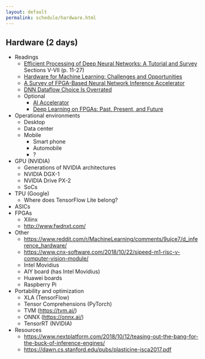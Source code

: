 ```yaml
---
layout: default
permalink: schedule/hardware.html
---
```


## Hardware (2 days)
* Readings
    * [Efficient Processing of Deep Neural Networks: A Tutorial and Survey](https://arxiv.org/abs/1703.09039) Sections V-VII (p. 11-27)
    * [Hardware for Machine Learning: Challenges and Opportunities](https://arxiv.org/abs/1612.07625)
    * [A Survey of FPGA-Based Neural Network Inference Accelerator](https://arxiv.org/abs/1712.08934)
    * [DNN Dataflow Choice Is Overrated](https://arxiv.org/abs/1809.04070)
    * Optional
        * [AI Accelerator](https://en.wikipedia.org/wiki/AI_accelerator)
        * [Deep Learning on FPGAs: Past, Present, and Future](https://arxiv.org/abs/1602.04283)
* Operational environments
    * Desktop
    * Data center
    * Mobile
        * Smart phone
        * Automobile
        * ?
* GPU (NVIDIA)
    * Generations of NVIDIA architectures  
    * NVIDIA DGX-1
    * NVIDIA Drive PX-2
    * SoCs
* TPU (Google)
    * Where does TensorFlow Lite belong?
* ASICs
* FPGAs
    * Xilinx
    * http://www.fwdnxt.com/
* Other
    * https://www.reddit.com/r/MachineLearning/comments/9ujce7/d_inference_hardware/
    * https://www.cnx-software.com/2018/10/22/sipeed-m1-risc-v-computer-vision-module/
    * Intel Movidius
    * AIY board (has Intel Movidius)
    * Huawei boards
    * Raspberry Pi
* Portability and optimization
    * XLA (TensorFlow)
    * Tensor Comprehensions (PyTorch)
    * TVM (https://tvm.ai/)
    * ONNX (https://onnx.ai/)
    * TensorRT (NVIDIA)
* Resources
    * https://www.nextplatform.com/2018/10/12/teasing-out-the-bang-for-the-buck-of-inference-engines/
    * https://dawn.cs.stanford.edu/pubs/plasticine-isca2017.pdf

